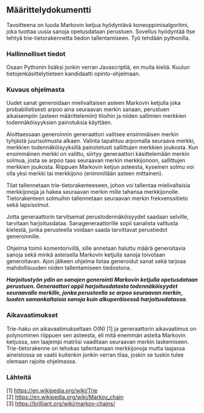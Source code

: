 ## Määrittelydokumentti

Tavoitteena on luoda Markovin ketjua hyödyntävä koneoppimisalgoritmi, joka tuottaa uusia sanoja opetusdataan perustuen. Sovellus hyödyntää itse tehtyä trie-tietorakennetta tiedon tallentamiseen. Työ tehdään pythonilla.

### Hallinnolliset tiedot  
Osaan Pythonin lisäksi jonkin verran Javascriptiä, en muita kieliä. Kuulun tietojenkäsittelytieteen kandidaatti opinto-ohjelmaan.

### Kuvaus ohjelmasta  
Uudet sanat generoidaan mielivaltaisen asteen Markovin ketjulla joka probabilistisesti arpoo aina seuraavan merkin sanaan, perustuen aikaisempiin (asteen määrittelemiin) tiloihin ja niiden sallimien merkkien todennäköisyyksien painotuksia käyttäen.

Aloittaessaan generoinnin generaattori valitsee ensimmäisen merkin tyhjästä juurisolmusta alkaen. Valinta tapahtuu arpomalla seuraava merkki, merkkien todennäköisyyksillä painotetusti sallittujen merkkien joukosta. Kun ensimmäinen merkki on valittu, siirtyy generaattori käsittelemään merkin solmua, josta se arpoo taas seuraavan merkin merkkijonoon, sallittujen merkkien joukosta. Riippuen Markovin ketjun asteesta, kyseinen solmu voi olla yksi merkki tai merkkijono (enimmillään asteen mittainen). 

Tilat tallennetaan trie-tietorakenteeseen, johon voi tallentaa mielivaltaisia merkkijonoja ja hakea seuraavan merkin mille tahansa merkkijonolle. Tietorakenteen solmuihin tallennetaan seuraavan merkin frekvenssitieto sekä lapsisolmut.

Jotta generaattorin tarvitsemat perustodennäköisyydet saadaan selville, tarvitaan harjoitusdataa. Sanageneraattorille sopii sanalista valitusta kielestä, jonka perusteella voidaan saada tarvittavat perustiedot generoinnille.

Ohjelma toimii komentorivillä, sille annetaan haluttu määrä generoitavia sanoja sekä minkä asteisella Markovin ketjulla sanoja toivotaan generoitavan. Ajon jälkeen ohjelma listaa generoidut sanat sekä tarjoaa mahdollisuuden niiden tallentamiseen tiedostona.

___Harjoitustyön ydin on sanojen generointi Markovin ketjulla opetusdataan perustuen. Generaattori oppii harjoitusdatasta todennäköisyydet seuraavalle merkille, jonka perusteella se arpoo seuraavan merkin, luoden samankaltaisia sanoja kuin alkuperäisessä harjoitusdatassa.___

### Aikavaatimukset
Trie-haku on aikavaatimukseltaan O(N) [1] ja generaattorin aikavaatimus on polynominen riippuen sen asteesta, eli mitä enemmän asteita Markovin ketjussa, sen laajempi matriisi vaaditaan seuraavan merkin laskemiseen. Trie-tietorakenne on tehokas tallentamaan merkkijonoja mutta laajassa aineistossa se vaatii kuitenkin jonkin verran tilaa, joskin se tuskin tulee olemaan rajoite ohjelmassa.

### Lähteitä
[1] https://en.wikipedia.org/wiki/Trie  
[2] https://en.wikipedia.org/wiki/Markov_chain  
[3] https://brilliant.org/wiki/markov-chains/  
